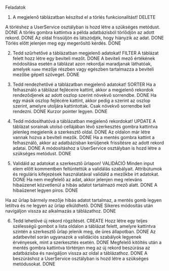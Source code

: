 Feladatok
1. A megjelenő táblázatban készítsd el a törlés funkcionalitást! DELETE

A törléshez a UserService osztályban is hozd létre a szükséges metódust. DONE
A törlés gombra kattintva a példa adatbázisból törlődjön az adott rekord. DONE
Az oldal frissüljön és látszódjék, hogy hiányzik az adat. DONE
Törlés előtt jelenjen meg egy megerősítő kérdés. DONE

2. Tedd szűrhetővé a táblázatban megjelenő adatokat! FILTER
A táblázat felett hozz létre egy beviteli mezőt. DONE
A beviteli mező értékének módosítása esetén a táblázat azon rekordjai maradjanak láthatóak, amelyek `name` mezője részben vagy egészben tartalmazza a beviteli mezőbe gépelt szöveget. DONE

3. Tedd rendezhetővé a táblázatban megjelenő adatokat! SORTER
Ha a felhasználó a táblázat fejléceire kattint, akkor a megjelenő rekordok rendeződjenek az adott oszlop szerint növekvő sorrendbe. DONE
Ha egy másik oszlop fejlécére kattint, akkor pedig a szerint az oszlop szerint, amelyre utoljára kattintottak. Csak növekvő sorrendbe kell rendezni. DONE
Kurzor pointer legyen. DONE

4. Tedd módosíthatóvá a táblázatban megjelenő rekordokat! UPDATE
A táblázat sorainak utolsó cellájában lévő szerkesztés gombra kattintva jelenleg megjelenik a szerkesztő oldal. DONE
Az oldalon már létre vannak hozva a beviteli mezők. DONE
Ha a mentés gombra kattint a felhasználó, akkor az adatbázisban kerüljenek frissítésre az adott rekord adatai. DONE
A módosításhoz a UserService osztályban is hozd létre a szükséges metódust. DONE

5. Validáld az adatokat a szerkesztő űrlapon! VALIDÁCIÓ
Minden input elem előtt kommentben feltüntettük a validálás szabályait. Attribútumok és reguláris kifejezések használatával validáld a mezőkbe írt adatokat. DONE
Ha nem megfelelő az adat, akkor jelenjen meg releváns hibaüzenet közvetlenül a hibás adatot tartalmazó mező alatt. DONE
A hibaüzenet legyen piros. DONE

Ha az űrlap bármely mezője hibás adatot tartalmaz, a mentés gomb legyen letiltva és ne legyen az űrlap elküldhető. DONE
Sikeres módosítás után navigáljon vissza az alkalmazás a táblázathoz. DONE

6. Tedd lehetővé új rekord rögzítését. CREATE
Hozz létre egy teljes szélességű gombot a lista oldalon a táblázat felett, amelyre kattintva szintén a szerkesztő űrlap jelenik meg, de üres állapotban. DONE
Az adatbevitel során ugyanazok a validációs szabályok legyenek érvényesek, mint a szerkesztés esetén. DONE
Megfelelő kitöltés után a mentés gombra kattintva történjen meg az új rekord beszúrása az adatbázisba és navigáljon vissza az oldal a táblázathoz. DONE
A beszúráshoz a UserService osztályban is hozd létre a szükséges metódusokat. DONE